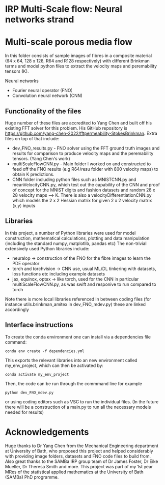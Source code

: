 # IRP Multi-Scale flow: Neural networks strand 
# Multi-scale porous media flow
In this folder consists of sample images of fibres in a composite material (64 x 64, 128 x 128, R64 and R128 respectively) with different Brinkman terms and model python files to extract the velocity maps and peremability tensors (K).

Neural networks
- Fourier neural operator (FNO)
- Convolution neural network (CNN)




## Functionality of the files
Huge number of these files are accredited to Yang Chen and built off his existing FFT solver for this problem. His GitHub repository is https://github.com/yang-chen-2022/fftpermeability-StokesBrinkman.
Extra files on top of that include:
- dev_FNO_results.py - FNO solver using the FFT ground truth images and results for comparison to produce velocity maps and the peremability tensors. (Yang Chen's work)
- multiScaleFlowCNN.py - Main folder I worked on and constructed to feed off the FNO results (e.g R64/resu folder with 800 velocity maps) to obtain K predictions.
- CNN folder including python files such as MNISTCNN.py and meanVelocityCNN.py, which test out the capability of the CNN and proof of concept for the MNIST digits and fashion datasets and random 28 x 28 velocity maps --> K. There is also a velocityDifferentiationCNN.py which models the 2 x 2 Hessian matrix for given 2 x 2 velocity matrix (x,y) inputs


## Libraries
In this project, a number of Python libraries were used for model construction, mathematical calculations, plotting and data manipulation (including the standard numpy, matplotlib, pandas etc) 
The non-trivial extensively used Python libraries include:
- neuralop -> construction of the FNO for the fibre images to learn the PDE operator 
- torch and torchvision -> CNN use, usual ML/DL tinkering with datasets, loss functions etc including example datasets
- jax, equinox, optax -> like torch, used for the CNN in particular multiScaleFlowCNN.py, as was swift and responive to run compared to torch

Note there is more local libraries referenced in between coding files (for instance utils.brinkman_amitex in dev_FNO_mdev.py) these are linked accordingly

## Interface instructions
To create the conda environment one can install via a dependencies file command:
```
conda env create -f dependencies.yml
```
This exports the relevant libraries into an new environment called my_env_project, which can then be activated by:
```
conda activate my_env_project
```

Then, the code can be run through the commmand line for example
```
python dev_FNO_mdev.py
```

or using coding editors such as VSC to run the individual files. (In the future there will be a construction of a main.py to run all the necessary models needed for results)

# Acknowledgements
Huge thanks to Dr Yang Chen from the Mechanical Engineering department at University of Bath, who proposed this project and helped considerably with providing image folders, datasets and FNO code files to build from.
Also great thanks to the SAMBa IRP group team of Dr James Foster, Dr Eike Mueller, Dr Theresa Smith and more.
This project was part of my 1st year MRes of the statistical applied mathematics at the University of Bath (SAMBa) PhD programme.






























